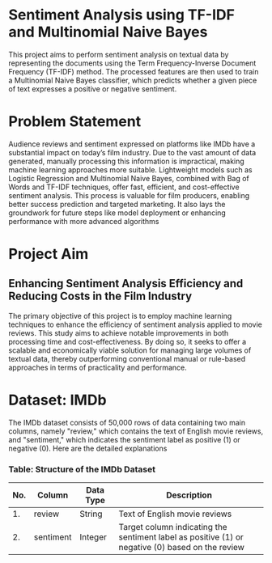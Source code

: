 # Sentiment Analysis using TF-IDF and Multinomial Naive Bayes
 This project aims to perform sentiment analysis on textual data by representing the documents using the Term Frequency-Inverse Document Frequency (TF-IDF) method. The processed features are then used to train a Multinomial Naive Bayes classifier, which predicts whether a given piece of text expresses a positive or negative sentiment.

 # Problem Statement
 Audience reviews and sentiment expressed on platforms like IMDb have a substantial impact on today’s film industry. Due to the vast amount of data generated, manually processing this information is impractical, making machine learning approaches more suitable. Lightweight models such as Logistic Regression and Multinomial Naive Bayes, combined with Bag of Words and TF-IDF techniques, offer fast, efficient, and cost-effective sentiment analysis. This process is valuable for film producers, enabling better success prediction and targeted marketing. It also lays the groundwork for future steps like model deployment or enhancing performance with more advanced algorithms

 # Project Aim
 ## Enhancing Sentiment Analysis Efficiency and Reducing Costs in the Film Industry
 The primary objective of this project is to employ machine learning techniques to enhance the efficiency of sentiment analysis applied to movie reviews. This study aims to achieve notable improvements in both processing time and cost-effectiveness. By doing so, it seeks to offer a scalable and economically viable solution for managing large volumes of textual data, thereby outperforming conventional manual or rule-based approaches in terms of practicality and performance.

 # Dataset: IMDb
The IMDb dataset consists of 50,000 rows of data containing two main columns, namely "review," which contains the text of English movie reviews, and "sentiment," which indicates the sentiment label as positive (1) or negative (0). Here are the detailed explanations

### Table: Structure of the IMDb Dataset

| No. | Column    | Data Type     | Description                                                             |
|-----|-----------|---------------|-------------------------------------------------------------------------|
| 1.  | review    | String        | Text of English movie reviews                                           |
| 2.  | sentiment | Integer       | Target column indicating the sentiment label as positive (1) or negative (0) based on the review |

